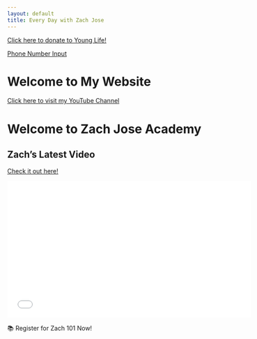 ```yaml
---
layout: default
title: Every Day with Zach Jose
---
```


<a href="https://giving.younglife.org/s/?GiftType=Staff&Name=ZachJose&Sponsoring=Zach%20Jose&AppealCodeId=70141000000tvBDAAY&BypassDesignationPage=false&MissionUnitId=a2s410000002wa2AAA&MissionUnitName=Greater%20Roseville%2FAntelope&ClassCodeId=a2j41000000Nj93AAC&ClassCodeName=Operating&StaffId=0034100002PWJ3WAAX&StaffName=Zachariah%20Jose">Click here to donate to Young Life!</a>

[Phone Number Input](/phone-input.html)

# Welcome to My Website  
[Click here to visit my YouTube Channel](https://studio.youtube.com/video/ROXKM5FV6WY/edit)

<!DOCTYPE html>
<html lang="en">
<head>
  <meta charset="UTF-8">
  <meta name="viewport" content="width=device-width, initial-scale=1.0">
  <title>Every Day with Zach Jose</title>
  <link rel="stylesheet" href="styles.css">
  <link rel="preconnect" href="https://fonts.googleapis.com">
  <link href="https://fonts.googleapis.com/css2?family=Bangers&display=swap" rel="stylesheet">
</head>
<body>

  <div class="banner">
    <h1>Welcome to Zach Jose Academy</h1>
  </div>

  <div class="chalkboard">
    <h2>Zach’s Latest Video</h2>
    <p><a href="#">Check it out here!</a></p>
    <iframe width="560" height="315" src="[https://www.youtube.com/embed/YOUR_VIDEO_ID](https://youtu.be/ROXKM5FV6WY)" frameborder="0" allowfullscreen></iframe>
  </div>

  <div class="register">
    <p>📚 Register for Zach 101 Now!</p>
  </div>

</body>
